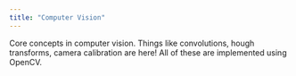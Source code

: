 ```yaml
---
title: "Computer Vision"
---
```

Core concepts in computer vision. Things like convolutions, hough transforms, camera calibration are here! All of these are implemented using OpenCV.
